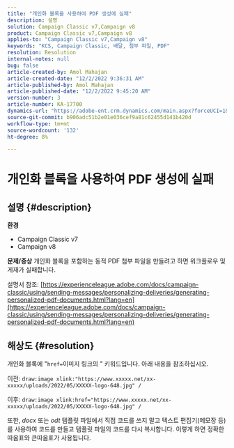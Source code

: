 ```yaml
---
title: "개인화 블록을 사용하여 PDF 생성에 실패"
description: 설명
solution: Campaign Classic v7,Campaign v8
product: Campaign Classic v7,Campaign v8
applies-to: "Campaign Classic v7,Campaign v8"
keywords: "KCS, Campaign Classic, 배달, 첨부 파일, PDF"
resolution: Resolution
internal-notes: null
bug: false
article-created-by: Amol Mahajan
article-created-date: "12/2/2022 9:36:31 AM"
article-published-by: Amol Mahajan
article-published-date: "12/2/2022 9:45:20 AM"
version-number: 3
article-number: KA-17700
dynamics-url: "https://adobe-ent.crm.dynamics.com/main.aspx?forceUCI=1&pagetype=entityrecord&etn=knowledgearticle&id=824a27cc-2472-ed11-9561-6045bd006b4b"
source-git-commit: b906adc51b2e01e036cef9a81c62455d141b420d
workflow-type: tm+mt
source-wordcount: '132'
ht-degree: 8%

---
```


# 개인화 블록을 사용하여 PDF 생성에 실패

## 설명 {#description}

<b>환경</b>
- Campaign Classic v7
- Campaign v8



<b>문제/증상</b>
개인화 블록을 포함하는 동적 PDF 첨부 파일을 만들려고 하면 워크플로우 및 게재가 실패합니다.

설명서 참조: [https://experienceleague.adobe.com/docs/campaign-classic/using/sending-messages/personalizing-deliveries/generating-personalized-pdf-documents.html?lang=en](https://experienceleague.adobe.com/docs/campaign-classic/using/sending-messages/personalizing-deliveries/generating-personalized-pdf-documents.html?lang=en)


## 해상도 {#resolution}


개인화 블록에 &quot;`href=`이미지 링크의 &quot; 키워드입니다. 아래 내용을 참조하십시오.

이전:
`draw:image xlink:"https://www.xxxxx.net/xx-xxxxx/uploads/2022/05/XXXXX-logo-648.jpg" /`

이후:
`draw:image xlink:href="https://www.xxxxx.net/xx-xxxxx/uploads/2022/05/XXXXX-logo-648.jpg" /`

또한, *docx* 또는 *odt* 템플릿 파일에서 직접 코드를 쓰지 말고 텍스트 편집기(메모장 등)를 사용하여 코드를 만들고 템플릿 파일의 코드를 다시 복사합니다. 이렇게 하면 정확한 따옴표와 큰따옴표가 사용됩니다.
